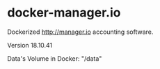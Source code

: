 # docker-manager.io

Dockerized http://manager.io accounting software.

Version 18.10.41

Data's Volume in Docker: "/data"
